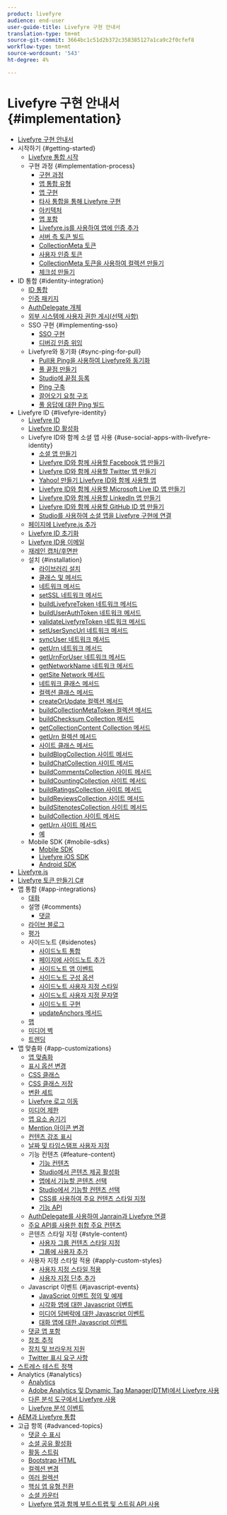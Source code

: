 ```yaml
---
product: livefyre
audience: end-user
user-guide-title: Livefyre 구현 안내서
translation-type: tm+mt
source-git-commit: 3664bc1c51d2b372c358385127a1ca9c2f0cfef8
workflow-type: tm+mt
source-wordcount: '543'
ht-degree: 4%

---
```



# Livefyre 구현 안내서 {#implementation}

+ [Livefyre 구현 안내서](home.md)
+ 시작하기 {#getting-started}
   + [Livefyre 통합 시작](c-getting-started/c-getting-started.md)
   + 구현 과정 {#implementation-process}
      + [구현 과정](c-getting-started/c-implementation-process/c-implementation-process.md)
      + [앱 통합 유형](c-getting-started/c-implementation-process/c-app-integration-types.md)
      + [앱 구현](c-getting-started/designer-app-implementation.md)
      + [타사 통합을 통해 Livefyre 구현](c-app-integrations/implement-livefyre-3rd-party.md)
      + [아키텍처](c-getting-started/c-implementation-process/c-architecture.md)
      + [앱 포함](c-getting-started/c-implementation-process/c-using-livefyre.js-to-create-customize-and-use-apps-on-your-site.md)
      + [Livefyre.js를 사용하여 앱에 인증 추가](c-getting-started/c-implementation-process/c-add-authetication-to-an-app-using-livefyre.js.md)
      + [서버 측 토큰 빌드](c-getting-started/c-implementation-process/c-build-server-side-tokens.md)
      + [CollectionMeta 토큰](c-getting-started/c-implementation-process/c-collectionmeta-tokent.md)
      + [사용자 인증 토큰](c-getting-started/c-implementation-process/c-user-auth-token.md)
      + [CollectionMeta 토큰을 사용하여 컬렉션 만들기](t-create-a-collectionmeta-token.md)
      + [체크섬 만들기](c-creating-a-checksum.md)
+ ID 통합 {#identity-integration}
   + [ID 통합](t-about-identity-integration/t-about-identity-integration.md)
   + [인증 패키지](t-about-identity-integration/c-authorization-package.md)
   + [AuthDelegate 개체](t-about-identity-integration/c-building-an-auth-delegate.md)
   + [외부 시스템에 사용자 권한 게시(선택 사항)](t-about-identity-integration/c-posting-user-permissions-to-external-systems.md)
   + SSO 구현 {#implementing-sso}
      + [SSO 구현](t-about-identity-integration/c-implementing-sso/c-implementing-sso.md)
      + [디버깅 인증 위임](t-about-identity-integration/c-implementing-sso/c-debugging-auth.md)
   + Livefyre와 동기화 {#sync-ping-for-pull}
      + [Pull용 Ping을 사용하여 Livefyre와 동기화](t-about-identity-integration/t-sync-with-livefyre-using-ping-for-pull/t-sync-with-livefyre-using-ping-for-pull.md)
      + [풀 끝점 만들기](t-about-identity-integration/t-sync-with-livefyre-using-ping-for-pull/t-build-the-pull-endpoint.md)
      + [Studio에 끝점 등록](t-about-identity-integration/t-sync-with-livefyre-using-ping-for-pull/c-register-the-endpoint-with-studio.md)
      + [Ping 구축](t-about-identity-integration/t-sync-with-livefyre-using-ping-for-pull/t-build-the-ping.md)
      + [끌어오기 요청 구조](t-about-identity-integration/t-sync-with-livefyre-using-ping-for-pull/t-pull-request-structure.md)
      + [풀 응답에 대한 Ping 빌드](t-about-identity-integration/t-sync-with-livefyre-using-ping-for-pull/c-build-the-ping-for-pull-response.md)
+ Livefyre ID {#livefyre-identity}
   + [Livefyre ID](c-livefyre-identity-comp/c-livefyre-identity-comp.md)
   + [Livefyre ID 활성화](c-livefyre-identity-comp/t-enable-livefyre-identity.md)
   + Livefyre ID와 함께 소셜 앱 사용 {#use-social-apps-with-livefyre-identity}
      + [소셜 앱 만들기](c-livefyre-identity-comp/t-create-your-social-apps.md)
      + [Livefyre ID와 함께 사용할 Facebook 앱 만들기](c-livefyre-identity-comp/t-create-a-facebook-app-for-use-with-livefyre-identity.md)
      + [Livefyre ID와 함께 사용할 Twitter 앱 만들기](c-livefyre-identity-comp/t-create-a-twitter-app-for-use-with-livefyre-identity.md)
      + [Yahoo! 만들기 Livefyre ID와 함께 사용할 앱](c-livefyre-identity-comp/t-create-a-yahoo-app-for-use-with-livefyre-identity.md)
      + [Livefyre ID와 함께 사용할 Microsoft Live ID 앱 만들기](c-livefyre-identity-comp/t-create-a-microsoft-live-id-app-for-use-with-livefyre-identity.md)
      + [Livefyre ID와 함께 사용할 LinkedIn 앱 만들기](c-livefyre-identity-comp/t-create-a-linkedin-app-for-use-with-livefyre-identity.md)
      + [Livefyre ID와 함께 사용할 GitHub ID 앱 만들기](c-livefyre-identity-comp/c-create-a-github-identity.md)
      + [Studio를 사용하여 소셜 앱을 Livefyre 구현에 연결](c-livefyre-identity-comp/t-using-studio-to-connect-your-social-apps-to-your-livefyre-implementation.md)
   + [페이지에 Livefyre.js 추가](c-livefyre-identity-comp/t-add-livefyre.js-to-the-page.md)
   + [Livefyre ID 초기화](c-livefyre-identity-comp/t-initialize-livefyre-identity.md)
   + [Livefyre ID용 이메일](c-livefyre-identity-comp/c-emails-for-livefyre-identity.md)
   + [재레인 캡처/후면판](c-livefyre-identity-comp/c-janrain-capture-backplane-comp.md)
   + 설치 {#installation}
      + [라이브러리 설치](c-installing-libraries/c-installing-libraries.md)
      + [클래스 및 메서드](c-installing-libraries/c-methods-livefyre.md)
      + [네트워크 메서드](c-installing-libraries/c-network-methods.md)
      + [setSSL 네트워크 메서드](c-installing-libraries/r-setssl-method.md)
      + [buildLivefyreToken 네트워크 메서드](c-installing-libraries/r-buildlivefyretoken-method.md)
      + [buildUserAuthToken 네트워크 메서드](c-installing-libraries/r-builduserauthtoken-method.md)
      + [validateLivefyreToken 네트워크 메서드](c-installing-libraries/c-validatelivefyretoken-network-method.md)
      + [setUserSyncUrl 네트워크 메서드](c-installing-libraries/r-setusersyncurl-method.md)
      + [syncUser 네트워크 메서드](c-installing-libraries/r-syncuser-method.md)
      + [getUrn 네트워크 메서드](c-installing-libraries/r-geturn-method.md)
      + [getUrnForUser 네트워크 메서드](c-installing-libraries/r-geturnforuser-method.md)
      + [getNetworkName 네트워크 메서드](c-installing-libraries/r-getnetworkname-method.md)
      + [getSite Network 메서드](c-installing-libraries/r-getsite-method.md)
      + [네트워크 클래스 메서드](c-installing-libraries/c-network-class-methods.md)
      + [컬렉션 클래스 메서드](c-installing-libraries/c-collection-methods.md)
      + [createOrUpdate 컬렉션 메서드](c-installing-libraries/r-createorupdate-collection-method.md)
      + [buildCollectionMetaToken 컬렉션 메서드](c-installing-libraries/r-buildcollectionmetatoken-collection-method.md)
      + [buildChecksum Collection 메서드](c-installing-libraries/r-buildchecksum-collection-method.md)
      + [getCollectionContent Collection 메서드](c-installing-libraries/t-getcollectioncontent-collection-method.md)
      + [getUrn 컬렉션 메서드](c-installing-libraries/r-geturn-collection-method.md)
      + [사이트 클래스 메서드](c-installing-libraries/c-site-methods.md)
      + [buildBlogCollection 사이트 메서드](c-installing-libraries/r-buildblogcollection-site-method.md)
      + [buildChatCollection 사이트 메서드](c-installing-libraries/r-buildchatcollection-site-method.md)
      + [buildCommentsCollection 사이트 메서드](c-installing-libraries/r-buildcommentscollection-site-method.md)
      + [buildCountingCollection 사이트 메서드](c-installing-libraries/r-buildcountingcollection-site-method.md)
      + [buildRatingsCollection 사이트 메서드](c-installing-libraries/r-buildratingscollection-site-method.md)
      + [buildReviewsCollection 사이트 메서드](c-installing-libraries/r-buildreviewscollection-site-method.md)
      + [buildSitenotesCollection 사이트 메서드](c-installing-libraries/r-buildsitenotescollection-site-method.md)
      + [buildCollection 사이트 메서드](c-installing-libraries/r-buildcollection-site-method.md)
      + [getUrn 사이트 메서드](c-installing-libraries/r-geturn-site-method.md)
      + [예](c-installing-libraries/c-libraries-examples.md)
   + Mobile SDK {#mobile-sdks}
      + [Mobile SDK](c-mobile-sdks/c-mobile-sdks.md)
      + [Livefyre iOS SDK](c-mobile-sdks/c-livefyre-ios-sdk.md)
      + [Android SDK](c-mobile-sdks/c-android-sdk.md)
+ [Livefyre.js](c-livefyre.js.md)
+ [Livefyre 토큰 만들기 C#](c-creating-livefyre-tokens-c-.md)
+ 앱 통합 {#app-integrations}
   + [대화](c-app-integrations/c-app-integratios-chat.md)
   + 설명 {#comments}
      + [댓글](c-app-integrations/c-comments-integration/c-comments-integration.md)
   + [라이브 블로그](c-app-integrations/c-live-blog-integration.md)
   + [평가](c-app-integrations/c-reviews-integration.md)
   + 사이드노트 {#sidenotes}
      + [사이드노트 통합](c-app-integrations/c-sidenotes-integration/r-sidenotes-integration.md)
      + [페이지에 사이드노트 추가](c-app-integrations/c-sidenotes-integration/r-adding-sidenotes-to-a-page.md)
      + [사이드노트 앱 이벤트](c-app-integrations/c-sidenotes-integration/r-app-events.md)
      + [사이드노트 구성 옵션](c-app-integrations/c-sidenotes-integration/r-configuration-options.md)
      + [사이드노트 사용자 지정 스타일](c-app-integrations/c-sidenotes-integration/r-custom-styles.md)
      + [사이드노트 사용자 지정 문자열](c-app-integrations/c-sidenotes-integration/r-custom-strings.md)
      + [사이드노트 구현](c-app-integrations/c-sidenotes-integration/r-sidenotes-implementation.md)
      + [updateAnchors 메서드](c-app-integrations/c-sidenotes-integration/update-anchors-method.md)
   + [맵](c-app-integrations/c-map-integration.md)
   + [미디어 벽](c-app-integrations/c-media-wall-integration.md)
   + [트렌딩](c-app-integrations/c-trending-integration.md)
+ 앱 맞춤화 {#app-customizations}
   + [앱 맞춤화](c-app-customizations/c-app-customizations.md)
   + [표시 옵션 변경](c-app-customizations/c-change-display-options.md)
   + [CSS 클래스](c-app-customizations/c-css-classes.md)
   + [CSS 클래스 저장](c-app-customizations/c-storify-css-classes.md)
   + [변환 세트](c-app-customizations/c-translation-sets.md)
   + [Livefyre 로고 이동](c-app-customizations/c-move-the-livefyre-logo.md)
   + [미디어 제한](c-app-customizations/c-restrict-media.md)
   + [앱 요소 숨기기](c-app-customizations/c-hide-app-elements.md)
   + [Mention 아이콘 변경](c-app-customizations/c-change-mention-icon.md)
   + [컨텐츠 강조 표시](c-app-customizations/c-highlight-content.md)
   + [날짜 및 타임스탬프 사용자 지정](c-app-customizations/c-date-time-stamp.md)
   + 기능 컨텐츠 {#feature-content}
      + [기능 컨텐츠](c-app-customizations/t-feature-content.md)
      + [Studio에서 콘텐츠 제공 활성화](c-app-customizations/t-enable-featuring-content-in-studio.md)
      + [앱에서 기능할 콘텐츠 선택](c-app-customizations/t-select-content-to-feature.md)
      + [Studio에서 기능할 컨텐츠 선택](c-app-customizations/t-select-content-to-feature-from-studio.md)
      + [CSS를 사용하여 주요 컨텐츠 스타일 지정](c-app-customizations/c-use-css-to-style-featured-content.md)
      + [기능 API](c-app-customizations/c-feature-apis.md)
   + [AuthDelegate를 사용하여 Janrain과 Livefyre 연결](c-app-customizations/c-connecting-janrain-to-livefyre-using-authdelegate.md)
   + [주요 API를 사용한 취합 주요 컨텐츠](c-app-customizations/c-aggregated-featured-content-using-the-featured-apis.md)
   + 콘텐츠 스타일 지정 {#style-content}
      + [사용자 그룹 컨텐츠 스타일 지정](c-app-customizations/c-style-user-group-content.md)
      + [그룹에 사용자 추가](c-app-customizations/c-adding-users-to-groups.md)
   + 사용자 지정 스타일 적용 {#apply-custom-styles}
      + [사용자 지정 스타일 적용](c-app-customizations/c-applying-custom-styles-.md)
      + [사용자 지정 단추 추가](c-app-customizations/t-add-custom-buttons.md)
   + Javascript 이벤트 {#javascript-events}
      + [JavaScript 이벤트 정의 및 예제](c-app-customizations/c-javascript-events.md)
      + [시각화 앱에 대한 Javascript 이벤트](c-app-customizations/c-javascript-events-for-visualization-apps.md)
      + [미디어 담벼락에 대한 Javascript 이벤트](c-app-customizations/c-javascript-events-media-wall.md)
      + [대화 앱에 대한 Javascript 이벤트](c-app-customizations/c-javascript-events-for-conversation-apps.md)
   + [댓글 앱 포함](c-app-customizations/c-embed-a-comments-app.md)
   + [참조 추적](c-app-customizations/c-referral-tracking.md)
   + [장치 및 브라우저 지원](c-app-customizations/c-device-and-browser-support.md)
   + [Twitter 표시 요구 사항](c-app-customizations/c-twitter-display-requirements.md)
+ [스트레스 테스트 정책](c-stress-test-policy.md)
+ Analytics {#analytics}
   + [Analytics](livefyre-analytics/livefyre-analytics.md)
   + [Adobe Analytics 및 Dynamic Tag Manager(DTM)에서 Livefyre 사용](livefyre-analytics/c-use-livefyre-with-adobe-analytics.md)
   + [다른 분석 도구에서 Livefyre 사용](livefyre-analytics/c-livefyre-analytics.md)
   + [Livefyre 분석 이벤트](livefyre-analytics/c-livefyre-analytics-events.md)
+ [AEM과 Livefyre 통합](c-livefyre-aem-integration.md)
+ 고급 항목 {#advanced-topics}
   + [댓글 수 표시](c-advanced-topics/t-display-comment-count.md)
   + [소셜 공유 활성화](c-advanced-topics/c-enabling-social-sharing.md)
   + [활동 스트림](c-advanced-topics/c-activity-stream.md)
   + [Bootstrap HTML](c-advanced-topics/c-bootstrap-html.md)
   + [컬렉션 변경](c-advanced-topics/c-change-collection.md)
   + [여러 컬렉션](c-advanced-topics/c-multiple-collections.md)
   + [핵심 앱 유형 전환](c-advanced-topics/c-switch-core-app-types.md)
   + [소셜 카운터](c-advanced-topics/c-social-counter.md)
   + [Livefyre 앱과 함께 부트스트랩 및 스트림 API 사용](c-advanced-topics/bootstrap-stream-api.md)
